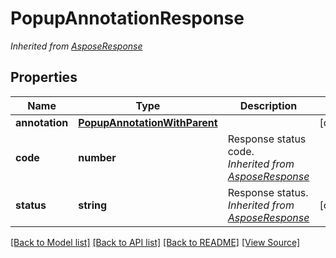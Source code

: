 ﻿# PopupAnnotationResponse


*Inherited from [AsposeResponse](AsposeResponse.md)*
## Properties
Name | Type | Description | Notes
------------ | ------------- | ------------- | -------------
**annotation** | [**PopupAnnotationWithParent**](PopupAnnotationWithParent.md) |  | [optional]
**code** | **number** | Response status code.<br />*Inherited from [AsposeResponse](AsposeResponse.md)* | 
**status** | **string** | Response status.<br />*Inherited from [AsposeResponse](AsposeResponse.md)* | [optional]

[[Back to Model list]](../README.md#documentation-for-models) [[Back to API list]](../README.md#documentation-for-api-endpoints) [[Back to README]](../README.md) [[View Source]](../src/models/popupAnnotationResponse.ts)

